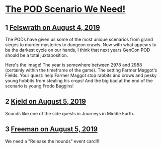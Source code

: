 # [The POD Scenario We Need!](https://community.fantasyflightgames.com/topic/298381-the-pod-scenario-we-need/)

## 1 [Felswrath on August 4, 2019](https://community.fantasyflightgames.com/topic/298381-the-pod-scenario-we-need/?do=findComment&comment=3755223)

The PODs have given us some of the most unique scenarios from grand sieges to murder mysteries to dungeon crawls. Now with what appears to be the darkest cycle on our hands, I think that next years GenCon POD should be a total juxtaposition. 

Here's the image! The year is somewhere between 2978 and 2988 (certainly within the timeframe of the game). The setting Farmer Maggot's Fields. Your quest: help Farmer Maggot stop rabbits and crows and pesky young hobbits from stealing his crops! And the big bad at the end of the scenario is young Frodo Baggins!

## 2 [Kjeld on August 5, 2019](https://community.fantasyflightgames.com/topic/298381-the-pod-scenario-we-need/?do=findComment&comment=3755822)

Sounds like one of the side quests in Journeys in Middle Earth...

## 3 [Freeman on August 5, 2019](https://community.fantasyflightgames.com/topic/298381-the-pod-scenario-we-need/?do=findComment&comment=3756001)

We need a "Release the hounds" event card!!!



 

